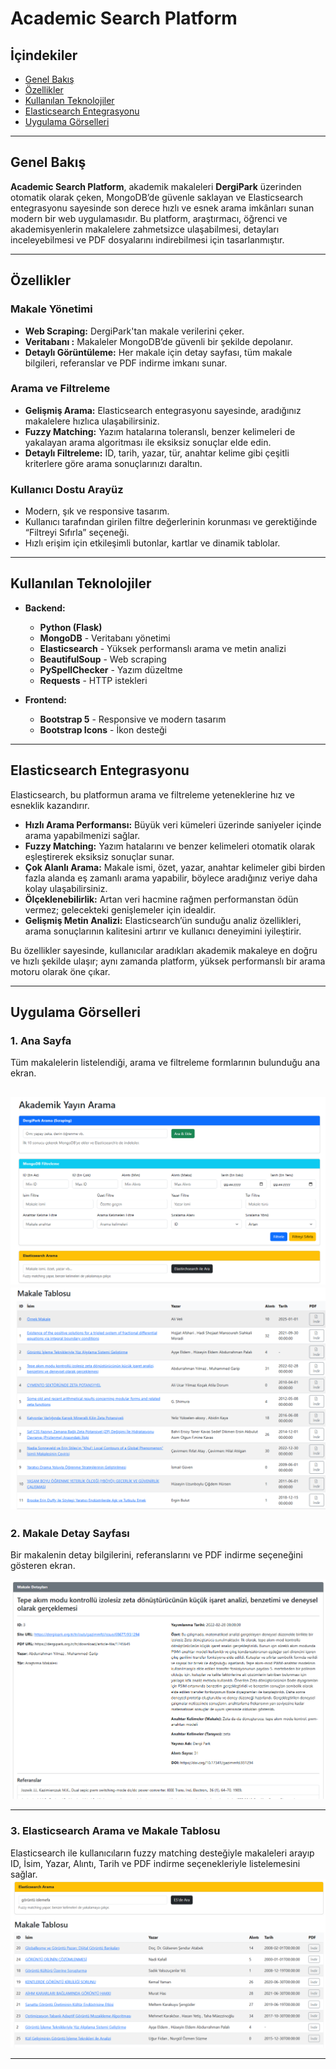 # Academic Search Platform

## İçindekiler

- [Genel Bakış](#genel-bakış)
- [Özellikler](#özellikler)
- [Kullanılan Teknolojiler](#kullanılan-teknolojiler)
- [Elasticsearch Entegrasyonu](#elasticsearch-entegrasyonu)
- [Uygulama Görselleri](#uygulama-görselleri)

---

## Genel Bakış

**Academic Search Platform**, akademik makaleleri **DergiPark** üzerinden otomatik olarak çeken, MongoDB’de güvenle saklayan ve Elasticsearch entegrasyonu sayesinde son derece hızlı ve esnek arama imkânları sunan modern bir web uygulamasıdır. Bu platform, araştırmacı, öğrenci ve akademisyenlerin makalelere zahmetsizce ulaşabilmesi, detayları inceleyebilmesi ve PDF dosyalarını indirebilmesi için tasarlanmıştır.

---

## Özellikler

### **Makale Yönetimi**
- **Web Scraping:** DergiPark'tan makale verilerini çeker.
- **Veritabanı :** Makaleler MongoDB’de güvenli bir şekilde depolanır.
- **Detaylı Görüntüleme:** Her makale için detay sayfası, tüm makale bilgileri, referanslar ve PDF indirme imkanı sunar.

### **Arama ve Filtreleme**
- **Gelişmiş Arama:** Elasticsearch entegrasyonu sayesinde, aradığınız makalelere hızlıca ulaşabilirsiniz.
- **Fuzzy Matching:** Yazım hatalarına toleranslı, benzer kelimeleri de yakalayan arama algoritması ile eksiksiz sonuçlar elde edin.
- **Detaylı Filtreleme:** ID, tarih, yazar, tür, anahtar kelime gibi çeşitli kriterlere göre arama sonuçlarınızı daraltın.

### **Kullanıcı Dostu Arayüz**
- Modern, şık ve responsive tasarım.
- Kullanıcı tarafından girilen filtre değerlerinin korunması ve gerektiğinde “Filtreyi Sıfırla” seçeneği.
- Hızlı erişim için etkileşimli butonlar, kartlar ve dinamik tablolar.

---

## Kullanılan Teknolojiler

- **Backend:**
  - **Python (Flask)**
  - **MongoDB** - Veritabanı yönetimi
  - **Elasticsearch** - Yüksek performanslı arama ve metin analizi
  - **BeautifulSoup** - Web scraping
  - **PySpellChecker** - Yazım düzeltme
  - **Requests** - HTTP istekleri

- **Frontend:**
  - **Bootstrap 5** - Responsive ve modern tasarım
  - **Bootstrap Icons** - İkon desteği

---

## Elasticsearch Entegrasyonu

Elasticsearch, bu platformun arama ve filtreleme yeteneklerine  hız ve esneklik kazandırır.  
- **Hızlı Arama Performansı:** Büyük veri kümeleri üzerinde saniyeler içinde arama yapabilmenizi sağlar.
- **Fuzzy Matching:** Yazım hatalarını ve benzer kelimeleri otomatik olarak eşleştirerek eksiksiz sonuçlar sunar.
- **Çok Alanlı Arama:** Makale ismi, özet, yazar, anahtar kelimeler gibi birden fazla alanda eş zamanlı arama yapabilir, böylece aradığınız veriye daha kolay ulaşabilirsiniz.
- **Ölçeklenebilirlik:** Artan veri hacmine rağmen performanstan ödün vermez; gelecekteki genişlemeler için idealdir.
- **Gelişmiş Metin Analizi:** Elasticsearch’ün sunduğu analiz özellikleri, arama sonuçlarının kalitesini artırır ve kullanıcı deneyimini iyileştirir.

Bu özellikler sayesinde, kullanıcılar aradıkları akademik makaleye en doğru ve hızlı şekilde ulaşır; aynı zamanda platform, yüksek performanslı bir arama motoru olarak öne çıkar.

---

## Uygulama Görselleri

### **1. Ana Sayfa**
Tüm makalelerin listelendiği, arama ve filtreleme formlarının bulunduğu ana ekran.

![Ana Sayfa](images/img.png)
![Makale Detay](images/img_1.png)
---

### **2. Makale Detay Sayfası**
Bir makalenin detay bilgilerini, referanslarını ve PDF indirme seçeneğini gösteren ekran.

![Makale Detay](images/img_2.png)

---

### **3. Elasticsearch Arama ve Makale Tablosu**
Elasticsearch ile kullanıcıların fuzzy matching desteğiyle makaleleri arayıp ID, İsim, Yazar, Alıntı, Tarih ve PDF indirme seçenekleriyle listelemesini sağlar.
![Filtreleme](images/img_4.png)

---

